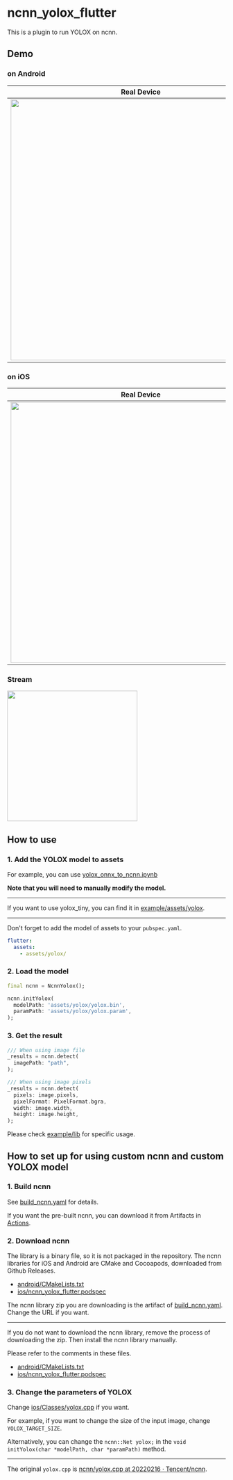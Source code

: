 # ncnn_yolox_flutter

This is a plugin to run YOLOX on ncnn.

## Demo

### on Android

| Real Device                                                                                                             | Simulator                                                                                                                         |
| ----------------------------------------------------------------------------------------------------------------------- | --------------------------------------------------------------------------------------------------------------------------------- |
| <img src="https://github.com/KoheiKanagu/ncnn_yolox_flutter/blob/main/screenshots/android_demo.gif?raw=true" width=600> | <img src="https://github.com/KoheiKanagu/ncnn_yolox_flutter/blob/main/screenshots/android_simulator_demo.gif?raw=true" width=300> |

### on iOS

| Real Device                                                                                                         | Simulator                                                                                                                     |
| ------------------------------------------------------------------------------------------------------------------- | ----------------------------------------------------------------------------------------------------------------------------- |
| <img src="https://github.com/KoheiKanagu/ncnn_yolox_flutter/blob/main/screenshots/ios_demo.gif?raw=true" width=600> | <img src="https://github.com/KoheiKanagu/ncnn_yolox_flutter/blob/main/screenshots/ios_simulator_demo.gif?raw=true" width=300> |

### Stream

<img src="https://github.com/KoheiKanagu/ncnn_yolox_flutter/blob/main/screenshots/ios_stream_demo.gif?raw=true" width=300>

## How to use

### 1. Add the YOLOX model to assets

For example, you can use [yolox_onnx_to_ncnn.ipynb](notebooks/yolox_onnx_to_ncnn.ipynb)

**Note that you will need to manually modify the model.**

---

If you want to use yolox_tiny, you can find it in [example/assets/yolox](example/assets/yolox).

---

Don't forget to add the model of assets to your `pubspec.yaml`.

```pubspec.yaml
flutter:
  assets:
    - assets/yolox/
```

### 2. Load the model

```dart
final ncnn = NcnnYolox();

ncnn.initYolox(
  modelPath: 'assets/yolox/yolox.bin',
  paramPath: 'assets/yolox/yolox.param',
);
```

### 3. Get the result

```dart
/// When using image file
_results = ncnn.detect(
  imagePath: "path",
);

/// When using image pixels
_results = ncnn.detect(
  pixels: image.pixels,
  pixelFormat: PixelFormat.bgra,
  width: image.width,
  height: image.height,
);
```

Please check [example/lib](example/lib) for specific usage.

## How to set up for using custom ncnn and custom YOLOX model

### 1. Build ncnn

See [build_ncnn.yaml](.github/workflows/build_ncnn.yaml) for details.

If you want the pre-built ncnn, you can download it from Artifacts in [Actions](https://github.com/KoheiKanagu/ncnn_yolox_flutter/actions/workflows/build_ncnn.yaml).

### 2. Download ncnn

The library is a binary file, so it is not packaged in the repository.
The ncnn libraries for iOS and Android are CMake and Cocoapods, downloaded from Github Releases.

- [android/CMakeLists.txt](android/CMakeLists.txt)
- [ios/ncnn_yolox_flutter.podspec](ios/ncnn_yolox_flutter.podspec)

The ncnn library zip you are downloading is the artifact of [build_ncnn.yaml](.github/workflows/build_ncnn.yaml). Change the URL if you want.

---

If you do not want to download the ncnn library, remove the process of downloading the zip.
Then install the ncnn library manually.

Please refer to the comments in these files.

- [android/CMakeLists.txt](android/CMakeLists.txt)
- [ios/ncnn_yolox_flutter.podspec](ios/ncnn_yolox_flutter.podspec)

### 3. Change the parameters of YOLOX

Change [ios/Classes/yolox.cpp](ios/Classes/yolox.cpp) if you want.

For example, if you want to change the size of the input image, change `YOLOX_TARGET_SIZE`.

Alternatively, you can change the `ncnn::Net yolox;` in the `void initYolox(char *modelPath, char *paramPath)` method.

---

The original `yolox.cpp` is [ncnn/yolox\.cpp at 20220216 · Tencent/ncnn](https://github.com/Tencent/ncnn/blob/20220216/examples/yolox.cpp).
